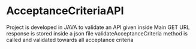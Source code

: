 # AcceptanceCriteriaAPI
Project is developed in JAVA to validate an API given inside Main 
GET URL response is stored inside a json file
validateAcceptanceCriteria method is called and validated towards all acceptance criteria 
